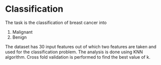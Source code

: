 # Classification
The task is the classification of breast cancer into
1. Malignant
2. Benign

The dataset has 30 input features out of which two features are taken and used for the classification problem.
The analysis is done using KNN algorithm. Cross fold validation is performed to find the best value of k.
